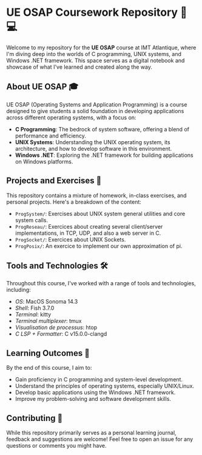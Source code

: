 # UE OSAP Coursework Repository 📘💻

Welcome to my repository for the **UE OSAP** course at IMT Atlantique, where I'm diving deep into the worlds of C programming, UNIX systems, and Windows .NET framework. This space serves as a digital notebook and showcase of what I've learned and created along the way.

## About UE OSAP 🎓

UE OSAP (Operating Systems and Application Programming) is a course designed to give students a solid foundation in developing applications across different operating systems, with a focus on:

- **C Programming**: The bedrock of system software, offering a blend of performance and efficiency.
- **UNIX Systems**: Understanding the UNIX operating system, its architecture, and how to develop software in this environment.
- **Windows .NET**: Exploring the .NET framework for building applications on Windows platforms.

## Projects and Exercises 🚀

This repository contains a mixture of homework, in-class exercises, and personal projects. Here's a breakdown of the content:

- `ProgSystem/`: Exercises about UNIX system general utilities and core system calls.
- `ProgReseau/`: Exercices about creating several client/server implementations, in TCP, UDP, and also a web server in C.
- `ProgSocket/`: Exercices about UNIX Sockets.
- `ProgPosix/`: An exercice to implement our own approximation of pi.

## Tools and Technologies 🛠️

Throughout this course, I've worked with a range of tools and technologies, including:

- _OS_: MacOS Sonoma 14.3
- _Shell_: Fish 3.7.0
- _Terminal_: kitty
- _Terminal multiplexer_: tmux
- _Visualisation de processus_: htop
- _C LSP + Formatter_: C v15.0.0-clangd

## Learning Outcomes 🎯

By the end of this course, I aim to:

- Gain proficiency in C programming and system-level development.
- Understand the principles of operating systems, especially UNIX/Linux.
- Develop basic applications using the Windows .NET framework.
- Improve my problem-solving and software development skills.


## Contributing 🤝

While this repository primarily serves as a personal learning journal, feedback and suggestions are welcome! Feel free to open an issue for any questions or comments you might have.
